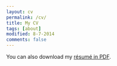```yaml
---
layout: cv
permalink: /cv/
title: My CV
tags: [about]
modified: 8-7-2014
comments: false
---
```


You can also download my <a href="https://drive.google.com/file/d/1iZpb5bAgKjAciVGBbtT0Wk-0ENWlw5t8/view?usp=sharing" target="_blank">résumé in PDF</a>.

